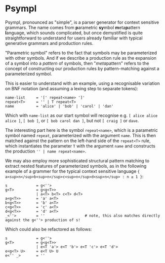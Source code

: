 # Psympl
Psympl, pronounced as "simple", is a parser generator for context sensitive grammars. The name comes from **p**arametric **sy**mbol **m**eta**p**attern **l**anguage, which sounds complicated, but once demystified is quite straightforward to understand for users already familiar with typical generative grammars and production rules.

"Parametric symbol" refers to the fact that symbols may be parameterized with other symbols. And if we describe a production rule as the expansion of a symbol into a *pattern* of symbols, then "*meta*pattern" refers to the concept of constructing our production rules by pattern-matching against a parameterized symbol.

This is easier to understand with an example, using a recognisable variation on BNF notation (and assuming a lexing step to separate tokens):

```
name-list     = '[' repeat<name> ']'
repeat<T>     = '' | T repeat<T>
name          = 'alice' | 'bob' | 'carol' | 'dan'
```

Which with `name-list` as our start symbol will recognise e.g. `[ alice alice alice ]`, `[ bob ]`, or `[ bob carol dan ]`, but not `[ craig ]` or `dave`.

The interesting part here is the symbol `repeat<name>`, which is a parametric symbol named `repeat`, parameterized with the argument `name`. This is then matched against the pattern on the left-hand side of the `repeat<T>` rule, which instantiates the parameter `T` with the argument `name` and constructs the production `'' | name repeat<name>`.

We may also employ more sophisticated structural pattern matching to extract nested features of parameterized symbols, as in the following example of a grammer for the typical context sensitive language `{ a<sup>n</sup>b<sup>n</sup>c<sup>n</sup>d<sup>n</sup> : n ≥ 1 }`:

```
s             = g<''>
g<T>          = g<g<T>>
              | a<T> b<T> c<T> d<T>
a<g<T>>       = 'a' a<T>
b<g<T>>       = 'b' a<T>
c<g<T>>       = 'c' a<T>
d<g<T>>       = 'd' a<T>
_<''>         = ''                  # note, this also matches directly against the g<''> production of s!
```

Which could also be refactored as follows:

```
s             = g<''>
g<T>          = g<g<T>>
              | e<T 'a'> e<T 'b'> e<T 'c'> e<T 'd'>
e<g<T> U>     = e<T U> U
e<'' _>       = ''
```
